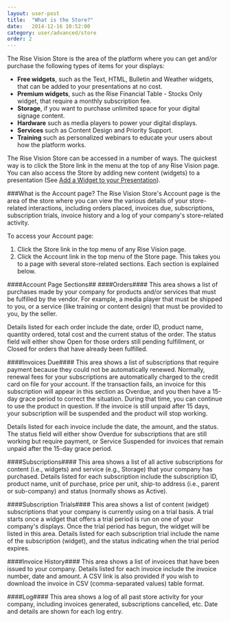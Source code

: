 ```yaml
---
layout: user-post
title:  "What is the Store?"
date:   2014-12-16 10:52:00
category: user/advanced/store
order: 2
---
```


The Rise Vision Store is the area of the platform where you can get and/or purchase the following types of items for your displays:

- **Free widgets**, such as the Text, HTML, Bulletin and Weather widgets, that can be added to your presentations at no cost.
- **Premium widgets**, such as the Rise Financial Table - Stocks Only widget, that require a monthly subscription fee.
- **Storage**, if you want to purchase unlimited space for your digital signage content.
- **Hardware** such as media players to power your digital displays.
- **Services** such as Content Design and Priority Support.
- **Training** such as personalized webinars to educate your users about how the platform works.

The Rise Vision Store can be accessed in a number of ways. The quickest way is to click the Store link in the menu at the top of any Rise Vision page. You can also access the Store by adding new content (widgets) to a presentation (See [Add a Widget to your Presentation](http://help.risevision.com/#/user/content/add-a-widget-to-a-presentation)).


###What is the Account page?
The Rise Vision Store's Account page is the area of the store where you can view the various details of your store-related interactions, including orders placed, invoices due, subscriptions, subscription trials, invoice history and a log of your company's store-related activity.

To access your Account page:
1. Click the Store link in the top menu of any Rise Vision page.
2. Click the Account link in the top menu of the Store page. This takes you to a page with several store-related sections. Each section is explained below.

####Account Page Sections##
####Orders####
This area shows a list of purchases made by your company for products and/or services that must be fulfilled by the vendor.  For example, a media player that must be shipped to you, or a service (like training or content design) that must be provided to you, by the seller.

Details listed for each order include the date, order ID, product name, quantity ordered, total cost and the current status of the order.  The status field will either show Open for those orders still pending fulfillment, or Closed for orders that have already been fulfilled.

####Invoices Due####
This area shows a list of subscriptions that require payment because they could not be automatically renewed. Normally, renewal fees for your subscriptions are automatically charged to the credit card on file for your account. If the transaction fails, an invoice for this subscription will appear in this section as Overdue, and you then have a 15-day grace period to correct the situation. During that time, you can continue to use the product in question. If the invoice is still unpaid after 15 days, your subscription will be suspended and the product will stop working.

Details listed for each invoice include the date, the amount, and the status. The status field will either show Overdue for subscriptions that are still working but require payment, or Service Suspended for invoices that remain unpaid after the 15-day grace period.

####Subscriptions####
This area shows a list of all active subscriptions for content (i.e., widgets) and service (e.g., Storage) that your company has purchased. Details listed for each subscription include the subscription ID, product name, unit of purchase, price per unit, ship-to address (i.e., parent or sub-company) and status (normally shows as Active).

####Subscription Trials####
This area shows a list of content (widget) subscriptions that your company is currently using on a trial basis. A trial starts once a widget that offers a trial period is run on one of your company's displays. Once the trial period has begun, the widget will be listed in this area. Details listed for each subscription trial include the name of the subscription (widget), and the status indicating when the trial period expires.

####Invoice History####
This area shows a list of invoices that have been issued to your company. Details listed for each invoice include the invoice number, date and amount. A CSV link is also provided if you wish to download the invoice in CSV (comma-separated values) table format.

####Log####
This area shows a log of all past store activity for your company, including invoices generated, subscriptions cancelled, etc. Date and details are shown for each log entry.

